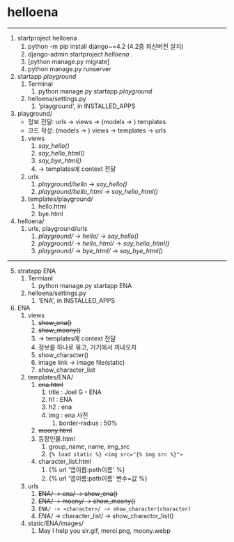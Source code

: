 # helloena
***
1. startproject helloena
   1. python -m pip install django~=4.2 (4.2중 최신버전 설치)
   2. django-admin startproject _helloena_ .
   3. [python manage.py migrate]
   4. python manage.py runserver
2. startapp _playground_ 
   1. Terminal
      1. python manage.py startapp _playground_
   2. helloena/settings.py
      1. 'playground', in INSTALLED_APPS
3. playground/
   - 정보 전달: urls -> views -> (models -> ) templates
   - 코드 작성: (models -> ) views -> templates -> urls
   1. views
      1. _say_hello()_
      2. _say_hello_html()_
      3. _say_bye_html()_
      4. -> templates에 context 전달
   2. urls
      1. _playground/hello_ -> _say_hello()_
      2. _playground/hello_html_ -> _say_hello_html()_
   3. templates/playground/
      1. hello.html
      2. bye.html
4. helloena/
   1. urls, playground/urls
      1. _playground/_ -> _hello/_ -> _say_hello()_
      2. _playground/_ -> _hello_html/_ -> _say_hello_html()_
      3. _playground/_ -> _bye_html/_ -> _say_bye_html()_
***
5. stratapp ENA
   1. Termianl
      1. python manage.py startapp ENA
   2. helloena/settings.py
      1. 'ENA', in INSTALLED_APPS
6. ENA
   1. views
      1. ~~show_ena()~~
      2. ~~show_moony()~~
      3. -> templates에 context 전달
      4. 정보를 하나로 묶고, 거기에서 꺼내오자
      5. show_character()
      6. image link -> image file(static)
      7. show_character_list
   2. templates/ENA/
      1. ~~ena.html~~
         1. title : Joel G - ENA
         2. h1 : ENA
         3. h2 : ena
         4. img : ena 사진
            1. border-radius : 50%
      2. ~~moony.html~~
      3. 등장인물.html
         1. group_name, name, img_src
         2. `{% load static %} <img src="{% img src %}">`
      4. character_list.html
         1. {% url '앱이릅:path이름' %}
         2. {% url '앱이름:path이름' 변수=값 %}
   3. urls
      1. ~~ENA/ -> ena/ -> show_ena()~~
      2. ~~ENA/ -> moony/ -> show_moony()~~
      3. `ENA/ -> <character>/ -> show_character(character)`
      4. ENA/ -> character_list/ -> show_charactor_list()
   4. static/ENA/images/
      1. May I help you sir.gif, merci.png, moony.webp